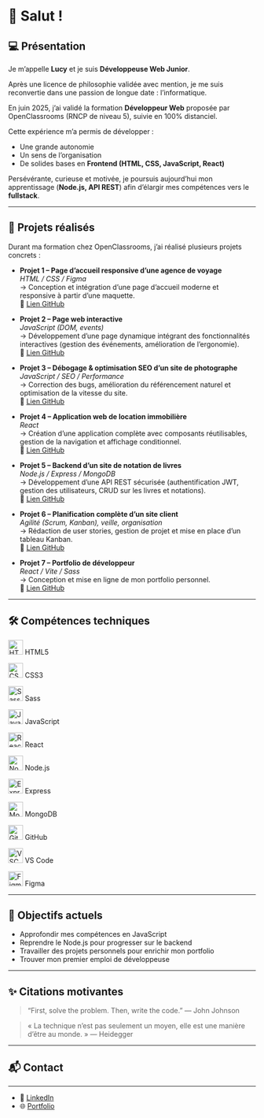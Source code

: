 # 👋 Salut !


## 💻 Présentation

Je m’appelle **Lucy** et je suis **Développeuse Web Junior**.  

Après une licence de philosophie validée avec mention, je me suis reconvertie dans une passion de longue date : l’informatique.  

En juin 2025, j’ai validé la formation **Développeur Web** proposée par OpenClassrooms (RNCP de niveau 5), suivie en 100% distanciel.  

Cette expérience m’a permis de développer :  
- Une grande autonomie  
- Un sens de l’organisation  
- De solides bases en **Frontend (HTML, CSS, JavaScript, React)**  

Persévérante, curieuse et motivée, je poursuis aujourd’hui mon apprentissage (**Node.js, API REST**) afin d’élargir mes compétences vers le **fullstack**.  

---

## 🚀 Projets réalisés

Durant ma formation chez OpenClassrooms, j’ai réalisé plusieurs projets concrets :

- **Projet 1 – Page d’accueil responsive d’une agence de voyage**  
  *HTML / CSS / Figma*  
  → Conception et intégration d’une page d’accueil moderne et responsive à partir d’une maquette.  
  🔗 [Lien GitHub](https://github.com/elhef010308/PROJET_2_Booki)

- **Projet 2 – Page web interactive**  
  *JavaScript (DOM, events)*  
  → Développement d’une page dynamique intégrant des fonctionnalités interactives (gestion des événements, amélioration de l’ergonomie).  
  🔗 [Lien GitHub](https://github.com/elhef010308/PROJET_3_Sophie_Bluel)

- **Projet 3 – Débogage & optimisation SEO d’un site de photographe**  
  *JavaScript / SEO / Performance*  
  → Correction des bugs, amélioration du référencement naturel et optimisation de la vitesse du site.  
  🔗 [Lien GitHub](https://github.com/elhef010308/PROJET_4_Nina_Carducci)

- **Projet 4 – Application web de location immobilière**  
  *React*  
  → Création d’une application complète avec composants réutilisables, gestion de la navigation et affichage conditionnel.  
  🔗 [Lien GitHub](https://github.com/elhef010308/PROJET_5_Kasa)

- **Projet 5 – Backend d’un site de notation de livres**  
  *Node.js / Express / MongoDB*  
  → Développement d’une API REST sécurisée (authentification JWT, gestion des utilisateurs, CRUD sur les livres et notations).  
  🔗 [Lien GitHub](https://github.com/elhef010308/PROJET_6_Mon_Vieux_Grimoire)

- **Projet 6 – Planification complète d’un site client**  
  *Agilité (Scrum, Kanban), veille, organisation*  
  → Rédaction de user stories, gestion de projet et mise en place d’un tableau Kanban.  
  🔗 [Lien GitHub](https://github.com/elhef010308/PROJET_7_Menu_Maker)

- **Projet 7 – Portfolio de développeur**  
  *React / Vite / Sass*  
  → Conception et mise en ligne de mon portfolio personnel.  
  🔗 [Lien GitHub](https://github.com/elhef010308/PORTFOLIO)

---

## 🛠️ Compétences techniques

<img src="https://cdn.jsdelivr.net/gh/devicons/devicon/icons/html5/html5-original.svg" alt="HTML5" width="30"/>  HTML5  

<img src="https://cdn.jsdelivr.net/gh/devicons/devicon/icons/css3/css3-original.svg" alt="CSS3" width="30"/>  CSS3

<img src="https://cdn.jsdelivr.net/gh/devicons/devicon/icons/sass/sass-original.svg" alt="Sass" width="30"/>  Sass 

<img src="https://cdn.jsdelivr.net/gh/devicons/devicon/icons/javascript/javascript-original.svg" alt="JavaScript" width="30"/>  JavaScript  

<img src="https://cdn.jsdelivr.net/gh/devicons/devicon/icons/react/react-original.svg" alt="React" width="30"/>  React  

<img src="https://cdn.jsdelivr.net/gh/devicons/devicon/icons/nodejs/nodejs-original.svg" alt="Node.js" width="30"/>  Node.js  

<img src="https://cdn.jsdelivr.net/gh/devicons/devicon/icons/express/express-original.svg" alt="Express" width="30"/>  Express 

<img src="https://cdn.jsdelivr.net/gh/devicons/devicon/icons/mongodb/mongodb-original.svg" alt="MongoDB" width="30"/>  MongoDB  

<img src="https://cdn.jsdelivr.net/gh/devicons/devicon/icons/github/github-original.svg" alt="GitHub" width="30"/>  GitHub 

<img src="https://cdn.jsdelivr.net/gh/devicons/devicon/icons/vscode/vscode-original.svg" alt="VSCode" width="30"/>  VS Code  

<img src="https://cdn.jsdelivr.net/gh/devicons/devicon/icons/figma/figma-original.svg" alt="Figma" width="30"/>  Figma  

---

## 🎯 Objectifs actuels

- Approfondir mes compétences en JavaScript  
- Reprendre le Node.js pour progresser sur le backend  
- Travailler des projets personnels pour enrichir mon portfolio  
- Trouver mon premier emploi de développeuse  

---

## ✨ Citations motivantes

> “First, solve the problem. Then, write the code.” — John Johnson  

> « La technique n’est pas seulement un moyen, elle est une manière d’être au monde. » — Heidegger  

---

## 📬 Contact
---

- 🎒 [LinkedIn]([URL_DE_TON_LINKEDIN](https://www.linkedin.com/in/lucy-fougerard-6a126632a/))  
- 🌐 [Portfolio]([URL_DE_TON_PORTFOLIO](https://elhef010308.github.io/PORTFOLIO/))  
